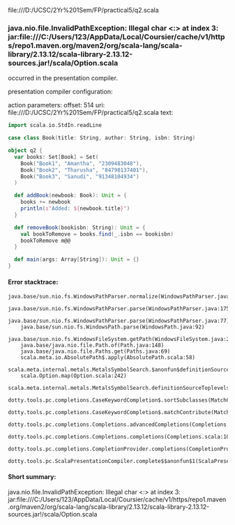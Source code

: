 file:///D:/UCSC/2Yr%201Sem/FP/practical5/q2.scala
### java.nio.file.InvalidPathException: Illegal char <:> at index 3: jar:file:///C:/Users/123/AppData/Local/Coursier/cache/v1/https/repo1.maven.org/maven2/org/scala-lang/scala-library/2.13.12/scala-library-2.13.12-sources.jar!/scala/Option.scala

occurred in the presentation compiler.

presentation compiler configuration:


action parameters:
offset: 514
uri: file:///D:/UCSC/2Yr%201Sem/FP/practical5/q2.scala
text:
```scala
import scala.io.StdIn.readLine

case class Book(title: String, author: String, isbn: String)

object q2 {
  var books: Set[Book] = Set(
    Book("Book1", "Amantha", "2309483048"),
    Book("Book2", "Tharusha", "84798137401"),
    Book("Book3", "Sanudi", "91348104934")
  )

  def addBook(newbook: Book): Unit = {
    books += newbook
    println(s"Added: ${newbook.title}")
  }

  def removeBook(bookisbn: String): Unit = {
    val bookToRemove = books.find(_.isbn == bookisbn)
    bookToRemove m@@
  }

  def main(args: Array[String]): Unit = {}
}

```



#### Error stacktrace:

```
java.base/sun.nio.fs.WindowsPathParser.normalize(WindowsPathParser.java:204)
	java.base/sun.nio.fs.WindowsPathParser.parse(WindowsPathParser.java:175)
	java.base/sun.nio.fs.WindowsPathParser.parse(WindowsPathParser.java:77)
	java.base/sun.nio.fs.WindowsPath.parse(WindowsPath.java:92)
	java.base/sun.nio.fs.WindowsFileSystem.getPath(WindowsFileSystem.java:231)
	java.base/java.nio.file.Path.of(Path.java:148)
	java.base/java.nio.file.Paths.get(Paths.java:69)
	scala.meta.io.AbsolutePath$.apply(AbsolutePath.scala:58)
	scala.meta.internal.metals.MetalsSymbolSearch.$anonfun$definitionSourceToplevels$2(MetalsSymbolSearch.scala:70)
	scala.Option.map(Option.scala:242)
	scala.meta.internal.metals.MetalsSymbolSearch.definitionSourceToplevels(MetalsSymbolSearch.scala:69)
	dotty.tools.pc.completions.CaseKeywordCompletion$.sortSubclasses(MatchCaseCompletions.scala:326)
	dotty.tools.pc.completions.CaseKeywordCompletion$.matchContribute(MatchCaseCompletions.scala:276)
	dotty.tools.pc.completions.Completions.advancedCompletions(Completions.scala:307)
	dotty.tools.pc.completions.Completions.completions(Completions.scala:109)
	dotty.tools.pc.completions.CompletionProvider.completions(CompletionProvider.scala:90)
	dotty.tools.pc.ScalaPresentationCompiler.complete$$anonfun$1(ScalaPresentationCompiler.scala:146)
```
#### Short summary: 

java.nio.file.InvalidPathException: Illegal char <:> at index 3: jar:file:///C:/Users/123/AppData/Local/Coursier/cache/v1/https/repo1.maven.org/maven2/org/scala-lang/scala-library/2.13.12/scala-library-2.13.12-sources.jar!/scala/Option.scala